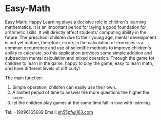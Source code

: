 # Easy-Math

Easy Math: Happy Learning plays a decisive role in children's learning mathematics. It is an important period for laying a good foundation for arithmetic skills. It will directly affect students' computing ability in the future. The preschool children due to their young age, mental development is not yet mature, therefore, errors in the calculation of exercises is a common occurrence and use of scientific methods to improve children's ability to calculate, so this application provides some simple addition and subtraction mental calculation and mixed operation. Through the game for children to learn in the game, happy to play the game, easy to learn math, and have different levels of difficulty!

The main function:
1. Simple operation, children can easily use their own.
2. A limited period of time to answer the more questions the higher the score.
3. let the children play games at the same time fall in love with learning.

Tel: +19096165689
Email: sh55pf@163.com 
